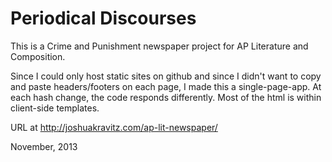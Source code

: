 # Periodical Discourses

This is a Crime and Punishment newspaper project for AP Literature and Composition.

Since I could only host static sites on github and since I didn't want to copy
and paste headers/footers on each page, I made this a single-page-app. At each
hash change, the code responds differently. Most of the html is within client-side
templates.

URL at http://joshuakravitz.com/ap-lit-newspaper/

November, 2013
